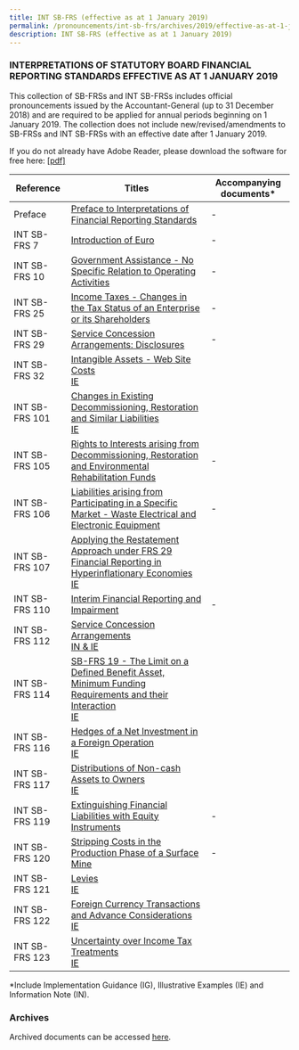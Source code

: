 ```yaml
---
title: INT SB-FRS (effective as at 1 January 2019)
permalink: /pronouncements/int-sb-frs/archives/2019/effective-as-at-1-january-2019/
description: INT SB-FRS (effective as at 1 January 2019)
---
```

### INTERPRETATIONS OF STATUTORY BOARD FINANCIAL REPORTING STANDARDS EFFECTIVE AS AT 1 JANUARY 2019

This collection of SB-FRSs and INT SB-FRSs includes official pronouncements issued by the Accountant-General (up to 31 December 2018) and are required to be applied for annual periods beginning on 1 January 2019. The collection does not include new/revised/amendments to SB-FRSs and INT SB-FRSs with an effective date after 1 January 2019.

If you do not already have Adobe Reader, please download the software for free here: [\[pdf\]](http://www.adobe.com/products/acrobat/readstep2.html)

| Reference | Titles | Accompanying documents\* |
| -------- | -------- | -------- |
| Preface | [Preface to Interpretations of Financial Reporting Standards](/files/Docs/Default%20Source/Int%20Sb%20Frs/Effective%20As%20At%201%20January%202019/INT_SB-FRS_Preface.pdf)  | - |
| INT SB-FRS 7 | [Introduction of Euro](/files/Docs/Default%20Source/Int%20Sb%20Frs/Effective%20As%20At%201%20January%202019/INT_SB-FRS_7_(2019).pdf) | - |
| INT SB-FRS 10 | [Government Assistance - No Specific Relation to Operating Activities](/files/Docs/Default%20Source/Int%20Sb%20Frs/Effective%20As%20At%201%20January%202019/INT_SB-FRS_10_(2019).pdf) | - |
| INT SB-FRS 25 | [Income Taxes - Changes in the Tax Status of an Enterprise or its Shareholders](/files/Docs/Default%20Source/Int%20Sb%20Frs/Effective%20As%20At%201%20January%202019/INT_SB-FRS_25_(2019).pdf) | - |
| INT SB-FRS 29 | [Service Concession Arrangements: Disclosures](/files/Docs/Default%20Source/Int%20Sb%20Frs/Effective%20As%20At%201%20January%202019/INT_SB-FRS_29_(2019).pdf) | - |
| INT SB-FRS 32 | [Intangible Assets - Web Site Costs](/files/Docs/Default%20Source/Int%20Sb%20Frs/Effective%20As%20At%201%20January%202019/INT_SB-FRS_32_(2019).pdf) <br> [IE](/files/Docs/Default%20Source/Int%20Sb%20Frs/Effective%20As%20At%201%20January%202019/INT_SB-FRS_32_IE_(2019).pdf) |    |
| INT SB-FRS 101 | [Changes in Existing Decommissioning, Restoration and Similar Liabilities](/files/Docs/Default%20Source/Int%20Sb%20Frs/Effective%20As%20At%201%20January%202019/INT_SB-FRS_101_(2019).pdf) <br> [IE](/files/Docs/Default%20Source/Int%20Sb%20Frs/Effective%20As%20At%201%20January%202019/INT_SB-FRS_101_IE_(2019).pdf) |    |
| INT SB-FRS 105 | [Rights to Interests arising from Decommissioning, Restoration and Environmental Rehabilitation Funds](/files/Docs/Default%20Source/Int%20Sb%20Frs/Effective%20As%20At%201%20January%202019/INT_SB-FRS_105_(2019).pdf) | - |
| INT SB-FRS 106 | [Liabilities arising from Participating in a Specific Market - Waste Electrical and Electronic Equipment](/files/Docs/Default%20Source/Int%20Sb%20Frs/Effective%20As%20At%201%20January%202019/INT_SB-FRS_106_(2019).pdf) | - |
| INT SB-FRS 107 | [Applying the Restatement Approach under FRS 29 Financial Reporting in Hyperinflationary Economies](/files/Docs/Default%20Source/Int%20Sb%20Frs/Effective%20As%20At%201%20January%202019/INT_SB-FRS_107_(2019).pdf) <br> [IE](/files/Docs/Default%20Source/Int%20Sb%20Frs/Effective%20As%20At%201%20January%202019/INT_SB-FRS_107_IE_(2019).pdf) |     |
| INT SB-FRS 110 | [Interim Financial Reporting and Impairment](/files/Docs/Default%20Source/Int%20Sb%20Frs/Effective%20As%20At%201%20January%202019/INT_SB-FRS_110_(2019).pdf) | - |
| INT SB-FRS 112 | [Service Concession Arrangements](/files/Docs/Default%20Source/Int%20Sb%20Frs/Effective%20As%20At%201%20January%202019/INT_SB-FRS_112_(2019).pdf) <br> [IN & IE](/files/Docs/Default%20Source/Int%20Sb%20Frs/Effective%20As%20At%201%20January%202019/INT_SB-FRS_112_IN_IE_(2019).pdf) |     |
| INT SB-FRS 114 | [SB-FRS 19 - The Limit on a Defined Benefit Asset, Minimum Funding Requirements and their Interaction](/files/Docs/Default%20Source/Int%20Sb%20Frs/Effective%20As%20At%201%20January%202019/INT_SB-FRS_114_(2019).pdf) <br> [IE](/files/Docs/Default%20Source/Int%20Sb%20Frs/Effective%20As%20At%201%20January%202019/INT_SB-FRS_114_IE_(2019).pdf) |     |
| INT SB-FRS 116 | [Hedges of a Net Investment in a Foreign Operation](/files/Docs/Default%20Source/Int%20Sb%20Frs/Effective%20As%20At%201%20January%202019/INT_SB-FRS_116_(2019).pdf) <br> [IE](/files/Docs/Default%20Source/Int%20Sb%20Frs/Effective%20As%20At%201%20January%202019/INT_SB-FRS_116_IE_(2019).pdf) |     |
| INT SB-FRS 117 | [Distributions of Non-cash Assets to Owners](/files/Docs/Default%20Source/Int%20Sb%20Frs/Effective%20As%20At%201%20January%202019/INT_SB-FRS_117_(2019).pdf) <br> [IE](/files/Docs/Default%20Source/Int%20Sb%20Frs/Effective%20As%20At%201%20January%202019/INT_SB-FRS_117_IE_(2019).pdf) |     |
| INT SB-FRS 119 | [Extinguishing Financial Liabilities with Equity Instruments](/files/Docs/Default%20Source/Int%20Sb%20Frs/Effective%20As%20At%201%20January%202019/INT_SB-FRS_119_(2019).pdf) | - |
| INT SB-FRS 120 | [Stripping Costs in the Production Phase of a Surface Mine](/files/Docs/Default%20Source/Int%20Sb%20Frs/Effective%20As%20At%201%20January%202019/INT_SB-FRS_120_(2019).pdf) | - |
| INT SB-FRS 121 | [Levies](/files/Docs/Default%20Source/Int%20Sb%20Frs/Effective%20As%20At%201%20January%202019/INT_SB-FRS_121_(2019).pdf) <br> [IE](/files/Docs/Default%20Source/Int%20Sb%20Frs/Effective%20As%20At%201%20January%202019/INT_SB-FRS_121_IE_(2019).pdf) |     |
| INT SB-FRS 122 | [Foreign Currency Transactions and Advance Considerations](/files/Docs/Default%20Source/Int%20Sb%20Frs/Effective%20As%20At%201%20January%202019/INT_SB-FRS_122_(2019).pdf) <br> [IE](/files/Docs/Default%20Source/Int%20Sb%20Frs/Effective%20As%20At%201%20January%202019/INT_SB-FRS_122_IE_(2019).pdf) |     |
| INT SB-FRS 123 | [Uncertainty over Income Tax Treatments](/files/Docs/Default%20Source/Int%20Sb%20Frs/Effective%20As%20At%201%20January%202019/INT_SB-FRS_123_(2019).pdf) <br> [IE](/files/Docs/Default%20Source/Int%20Sb%20Frs/Effective%20As%20At%201%20January%202019/INT_SB-FRS_123_IE_(2019).pdf) |     |

\*Include Implementation Guidance (IG), Illustrative Examples (IE) and Information Note (IN).

### Archives 
Archived documents can be accessed [here](/pronouncements/interpretations-of-sb-frs/archives).